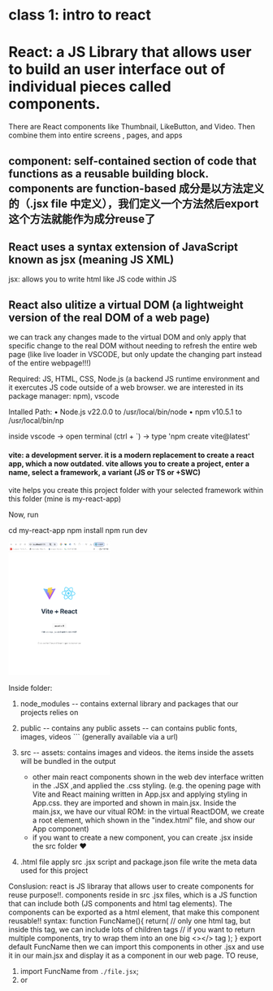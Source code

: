 # class 1: intro to react

<h1>React: a JS Library that allows user to build an user interface out of individual pieces called components. </h1>
There are React components like Thumbnail, LikeButton, and Video. Then combine them into entire screens , pages, and apps
<h2>component: self-contained section of code that functions as a reusable building block. components are function-based 成分是以方法定义的（.jsx file 中定义），我们定义一个方法然后export这个方法就能作为成分reuse了</h2>

<h2>React uses a syntax extension of JavaScript known as jsx (meaning JS XML)</h2>
jsx: allows you to write html like JS code within JS 

<h2>React also ulitize a virtual DOM (a lightweight version of the real DOM of a web page)</h2>
we can track any changes made to the virtual DOM and only apply that specific change to the real DOM without needing to refresh the entire web page (like live loader in VSCODE, but only update the changing part instead of the entire webpage!!!)


Required: JS, HTML, CSS, Node.js (a backend JS runtime environment and it exercutes JS code outside of a web browser. we are interested in its package manager: npm), vscode

Intalled Path:
 	•	Node.js v22.0.0 to /usr/local/bin/node
	•	npm v10.5.1 to /usr/local/bin/np

inside vscode -> open terminal (ctrl + `) -> type 'npm create vite@latest'

<h4> vite: a development server. it is a modern replacement to create a react app, which a now outdated. vite allows you to create a project, enter a name, select a framework, a variant (JS or TS or +SWC) </h4>
vite helps you create this project folder with your selected framework within this folder (mine is my-react-app)

Now, run

  cd my-react-app
  npm install
  npm run dev

<img src="vite-react.png" width="200">

Inside <my-react-app> folder:
1. node_modules
   -- contains external library and packages that our projects relies on
2. public
   -- contains any public assets
   -- can contains public fonts, images, videos ``` (generally available via a url)
3. src 
   -- assets: contains images and videos. the items inside the assets will be bundled in the output 
   - other main react components shown in the web dev interface written in the .JSX ,and applied the .css styling. (e.g. the opening page with Vite and React maining written in App.jsx and applying styling in App.css. they are imported and shown in main.jsx. Inside the main.jsx, we have our vitual ROM: in the virtual ReactDOM, we create a root element, which shown in the "index.html" file, and show our App component)
   - if you want to create a new component, you can create .jsx inside the src folder ❤️

4. .html file apply src .jsx script and package.json file write the meta data used for this project


Conslusion: react is JS libraray that allows user to create components for reuse purpose!!. components reside in src .jsx files, which is a JS function that can include both (JS components and html tag elements). The components can be exported as a html element, that make this component reusable!!
syntax: 
  function FuncName(){
    return(
      // only one html tag, but inside this tag, we can include lots of children tags
      // if you want to return multiple <tag> components, try to wrap them into an one big <></> tag
    );
  }
  export default FuncName
then we can import this components in other .jsx and use it in our main.jsx and display it as a component in our web page.
TO reuse, 
1. import FuncName from `./file.jsx`;
2. <FuncName></FuncName> or <FuncName />